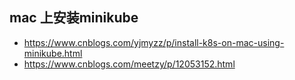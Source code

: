 
## mac 上安装minikube
* https://www.cnblogs.com/yjmyzz/p/install-k8s-on-mac-using-minikube.html
* https://www.cnblogs.com/meetzy/p/12053152.html
